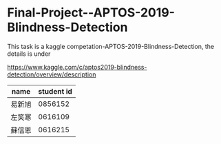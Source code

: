 # Final-Project--APTOS-2019-Blindness-Detection
This task is a kaggle competation-APTOS-2019-Blindness-Detection, the details is under

https://www.kaggle.com/c/aptos2019-blindness-detection/overview/description

name | student id
------------ | ------------- |
易新旭 | 0856152
左笑寒 |  0616109
蘇信恩 |  0616215

